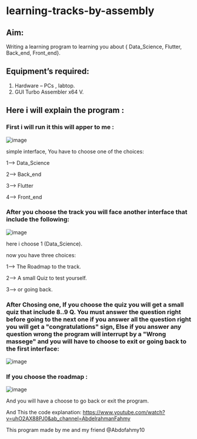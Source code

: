 # learning-tracks-by-assembly
## Aim:
Writing a learning program to learning you about { Data_Science, Flutter, Back_end, Front_end}.

## Equipment’s required:
1.	Hardware – PCs , labtop.
2.  GUI Turbo Assembler x64 V.

## Here i will explain the program :
### First i will run it this will apper to me :
![image](https://user-images.githubusercontent.com/71356170/209189918-2e9ae5a4-4185-4d6f-93d0-2e0653bf2dfc.png)

simple interface, You have to choose one of the choices:

1--> Data_Science 

2--> Back_end

3--> Flutter

4--> Front_end

### After you choose the track you will face another interface that include the following:
![image](https://user-images.githubusercontent.com/71356170/209192339-83ee3f34-d665-4a41-8ba2-6fb7ded82113.png)

here i choose 1 (Data_Science).

now you have three choices:

1--> The Roadmap to the track.

2--> A small Quiz to test yourself.

3--> or going back.

### After Chosing one, If you choose the quiz you will get a small quiz that include 8..9 Q. You must answer the question right before going to the next one if you answer all the question right you will get a "congratulations" sign, Else if you answer any question wrong the program will interrupt by a "Wrong massege" and you will have to choose to exit or going back to the first interface:
![image](https://user-images.githubusercontent.com/71356170/209191949-7805cf2b-27d5-40d6-b0f7-88c05c13d7f1.png)

### If you choose the roadmap :
![image](https://user-images.githubusercontent.com/71356170/209193071-df8a6fad-ae8e-4d5a-9261-022f9916cccc.png)

And you will have a choose to go back or exit the program.

And This the code explanation: https://www.youtube.com/watch?v=uhO2AX88PJ0&ab_channel=AbdelrahmanFahmy

This program made by me and my friend @Abdofahmy10


